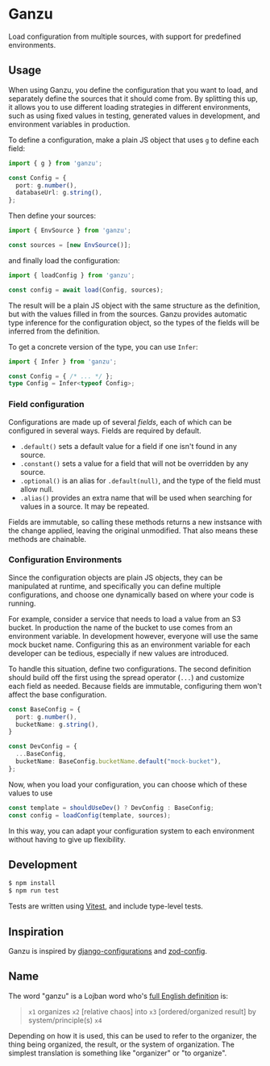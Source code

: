 # Ganzu

Load configuration from multiple sources, with support for predefined environments.

## Usage

When using Ganzu, you define the configuration that you want to load, and separately define the sources that it should come from. By splitting this up, it allows you to use different loading strategies in different environments, such as using fixed values in testing, generated values in development, and environment variables in production.

To define a configuration, make a plain JS object that uses `g` to define each field:

```ts
import { g } from 'ganzu';

const Config = {
  port: g.number(),
  databaseUrl: g.string(),
};
```

Then define your sources:

```ts
import { EnvSource } from 'ganzu';

const sources = [new EnvSource()];
```

and finally load the configuration:

```ts
import { loadConfig } from 'ganzu';

const config = await load(Config, sources);
```

The result will be a plain JS object with the same structure as the definition, but with the values filled in from the sources. Ganzu provides automatic type inference for the configuration object, so the types of the fields will be inferred from the definition.

To get a concrete version of the type, you can use `Infer`:

```ts
import { Infer } from 'ganzu';

const Config = { /* ... */ };
type Config = Infer<typeof Config>;
```

### Field configuration

Configurations are made up of several _fields_, each of which can be configured
in several ways. Fields are required by default.

- `.default()` sets a default value for a field if one isn't found in any source.
- `.constant()` sets a value for a field that will not be overridden by any source.
- `.optional()` is an alias for `.default(null)`, and the type of the field must allow null.
- `.alias()` provides an extra name that will be used when searching for values in a source. It may be repeated.

Fields are immutable, so calling these methods returns a new instsance with the change applied, leaving the original unmodified. That also means these methods are chainable.

### Configuration Environments

Since the configuration objects are plain JS objects, they can be manipulated at runtime, and specifically you can define multiple configurations, and choose one dynamically based on where your code is running.

For example, consider a service that needs to load a value from an S3 bucket. In production the name of the bucket to use comes from an environment variable. In development however, everyone will use the same mock bucket name. Configuring this as an environment variable for each developer can be tedious, especially if new values are introduced.

To handle this situation, define two configurations. The second definition should build off the first using the spread operator (`...`) and customize each field as needed. Because fields are immutable, configuring them won't affect the base configuration.

```ts
const BaseConfig = {
  port: g.number(),
  bucketName: g.string(),
}

const DevConfig = {
  ...BaseConfig,
  bucketName: BaseConfig.bucketName.default("mock-bucket"),
};
```

Now, when you load your configuration, you can choose which of these values to use

```js
const template = shouldUseDev() ? DevConfig : BaseConfig;
const config = loadConfig(template, sources);
```

In this way, you can adapt your configuration system to each environment without having to give up flexibility.

## Development

```sh
$ npm install
$ npm run test
```

Tests are written using [Vitest](https://vitest.dev/), and include type-level tests.

## Inspiration

Ganzu is inspired by [django-configurations](https://django-configurations.readthedocs.io/en/stable/) and [zod-config](https://github.com/alexmarqs/zod-config).

## Name

The word "ganzu" is a Lojban word who's [full English definition][defn] is:

> `x1` organizes `x2` [relative chaos] into `x3` [ordered/organized result] by system/principle(s) `x4`

Depending on how it is used, this can be used to refer to the organizer, the thing being organized, the result, or the system of organization. The simplest translation is something like "organizer" or "to organize".

[defn]: https://la-lojban.github.io/sutysisku/lojban/#seskari=cnano&sisku=ganzu&bangu=en&versio=masno
